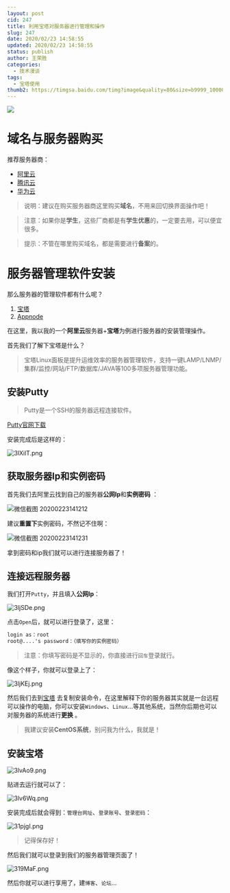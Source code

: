```yaml
---
layout: post
cid: 247
title: 利用宝塔对服务器进行管理和操作
slug: 247
date: 2020/02/23 14:58:55
updated: 2020/02/23 14:58:55
status: publish
author: 王荣胜
categories: 
  - 技术漫谈
tags: 
  - 宝塔使用
thumb2: https://timgsa.baidu.com/timg?image&quality=80&size=b9999_10000&sec=1582451180463&di=9aabd3dec11ef7e106088221117f3d05&imgtype=0&src=http%3A%2F%2Fimg.yzt-tools.com%2F20190516%2F20a36619bc298c6eb694465915817a2e.jpg%3Fx-oss-process%3Dimage%2Fresize%2Cw_600%2Fauto-orient%2C1%2Fquality%2Cq_90%2Fformat%2Cjpg
---
```



<!--more-->
<img src="https://timgsa.baidu.com/timg?image&quality=80&size=b9999_10000&sec=1582451180463&di=9aabd3dec11ef7e106088221117f3d05&imgtype=0&src=http%3A%2F%2Fimg.yzt-tools.com%2F20190516%2F20a36619bc298c6eb694465915817a2e.jpg%3Fx-oss-process%3Dimage%2Fresize%2Cw_600%2Fauto-orient%2C1%2Fquality%2Cq_90%2Fformat%2Cjpg" />

# 域名与服务器购买

推荐服务器商：

- [阿里云](https://www.aliyun.com/)
- [腾讯云](https://cloud.tencent.com/)
- [华为云](https://www.huaweicloud.com/)

> 说明：建议在购买服务器商这里购买**域名**，不用来回切换界面操作吧！

> 注意：如果你是**学生**，这些厂商都是有**学生优惠**的，一定要去用，可以便宜很多。

> 提示：不管在哪里购买域名，都是需要进行**备案**的。

# 服务器管理软件安装

那么服务器的管理软件都有什么呢？

1. [宝塔](https://www.bt.cn/)
2. [Appnode](https://www.appnode.com/)

在这里，我以我的一个**阿里云**服务器+**宝塔**为例进行服务器的安装管理操作。

首先我们了解下宝塔是什么？

> 宝塔Linux面板是提升运维效率的服务器管理软件，支持一键LAMP/LNMP/集群/监控/网站/FTP/数据库/JAVA等100多项服务器管理功能。

## 安装Putty

> Putty是一个SSH的服务器远程连接软件。

[Putty官网下载](https://www.chiark.greenend.org.uk/~sgtatham/putty/latest.html)

安装完成后是这样的：

<img src="https://s2.ax1x.com/2020/02/23/3lXilT.png" alt="3lXilT.png" border="0" />

## 获取服务器Ip和实例密码

首先我们去阿里云找到自己的服务器**公网Ip**和**实例密码** ：

<img src="https://s2.ax1x.com/2020/02/23/3lXd9P.png" alt="微信截图 20200223141212" border="0">

建议**重置下**实例密码，不然记不住啊：

<img src="https://s2.ax1x.com/2020/02/23/3lXw1f.png" alt="微信截图 20200223141231" border="0">

拿到密码和ip我们就可以进行连接服务器了！

## 连接远程服务器

我们打开`Putty`，并且填入**公网Ip**：

<img src="https://s2.ax1x.com/2020/02/23/3ljSDe.png" alt="3ljSDe.png" border="0" />

点击`Open`后，就可以进行登录了，这里：

```html
login as：root
root@....'s password：（填写你的实例密码）
```

> 注意：你填写密码是不显示的，你直接进行`回车`登录就行。

像这个样子，你就可以登录上了：

<img src="https://s2.ax1x.com/2020/02/23/3ljKEj.png" alt="3ljKEj.png" border="0" />

然后我们去到[宝塔](https://www.bt.cn/) 去复制安装命令，在这里解释下你的服务器其实就是一台远程可以操作的电脑，你可以安装`Windows`、`Linux`...等其他系统，当然你后期也可以对服务器的系统进行**更换** 。

> 我建议安装**CentOS系统**，别问我为什么，我就是！


## 安装宝塔

<img src="https://s2.ax1x.com/2020/02/23/3lvAo9.png" alt="3lvAo9.png" border="0" />

贴进去运行就可以了：

<img src="https://s2.ax1x.com/2020/02/23/3lv6Wq.png" alt="3lv6Wq.png" border="0" />

安装完成后就会得到：`管理台网址`、`登录账号`、`登录密码`：

<img src="https://s2.ax1x.com/2020/02/23/31pjgI.png" alt="31pjgI.png" border="0" />

> 记得保存好！

然后我们就可以登录到我们的服务器管理页面了！

<img src="https://s2.ax1x.com/2020/02/23/319MaF.png" alt="319MaF.png" border="0" />

然后你就可以进行享用了，建`博客`、`论坛`...